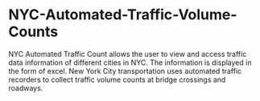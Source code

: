 # NYC-Automated-Traffic-Volume-Counts
NYC Automated Traffic Count allows the user to view and access traffic data information of different cities in NYC. The information is displayed in the form of excel. New York City transportation uses automated traffic recorders to collect traffic volume counts at bridge crossings and roadways. 

